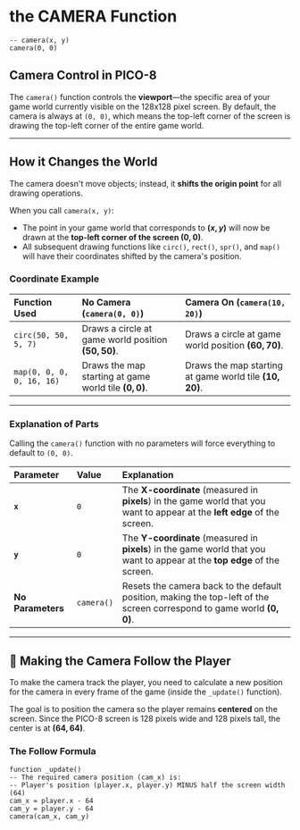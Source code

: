 # the CAMERA Function

```
-- camera(x, y)
camera(0, 0)
```

## Camera Control in PICO-8

The `camera()` function controls the **viewport**—the specific area of your game world currently visible on the 128x128 pixel screen. By default, the camera is always at `(0, 0)`, which means the top-left corner of the screen is drawing the top-left corner of the entire game world.

---

## How it Changes the World

The camera doesn't move objects; instead, it **shifts the origin point** for all drawing operations.

When you call `camera(x, y)`:
* The point in your game world that corresponds to **$(x, y)$** will now be drawn at the **top-left corner of the screen $(0, 0)$**.
* All subsequent drawing functions like `circ()`, `rect()`, `spr()`, and `map()` will have their coordinates shifted by the camera's position.

### Coordinate Example

| Function Used | No Camera (`camera(0, 0)`) | Camera On (`camera(10, 20)`) |
| :--- | :--- | :--- |
| `circ(50, 50, 5, 7)` | Draws a circle at game world position **$(50, 50)$**. | Draws a circle at game world position **$(60, 70)$**. |
| `map(0, 0, 0, 0, 16, 16)` | Draws the map starting at game world tile **$(0, 0)$**. | Draws the map starting at game world tile **$(10, 20)$**. |

---

### Explanation of Parts

Calling the `camera()` function with no parameters will force everything to default to `(0, 0)`.

| **Parameter** | **Value** | **Explanation** |
| :--- | :--- | :--- |
| **`x`** | `0` | The **X-coordinate** (measured in **pixels**) in the game world that you want to appear at the **left edge** of the screen. |
| **`y`** | `0` | The **Y-coordinate** (measured in **pixels**) in the game world that you want to appear at the **top edge** of the screen. |
| **No Parameters** | `camera()` | Resets the camera back to the default position, making the top-left of the screen correspond to game world **$(0, 0)$**. |

---

## 🏃 Making the Camera Follow the Player

To make the camera track the player, you need to calculate a new position for the camera in every frame of the game (inside the `_update()` function).

The goal is to position the camera so the player remains **centered** on the screen. Since the PICO-8 screen is 128 pixels wide and 128 pixels tall, the center is at $\mathbf{(64, 64)}$.

### The Follow Formula

```
function _update()
-- The required camera position (cam_x) is:
-- Player's position (player.x, player.y) MINUS half the screen width (64)
cam_x = player.x - 64
cam_y = player.y - 64
camera(cam_x, cam_y)
```
